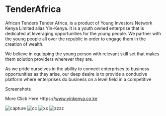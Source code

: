 # TenderAfrica
African Tenders
Tender Africa, is a product of Young Investors Network Kenya Limited alias Yin-Kenya. It is a youth owned enterprise that is dedicated at leveraging opportunities for the young people. We partner with the young people all over the republic in order to engage them in the creation of wealth.

We believe in equipping the young person with relevant skill set that makes them solution providers wherever they are.

As we pride ourselves in the ability to connect enterprises to business opportunities as they arise, our deep desire is to provide a conducive platform where enterprises do business on a level field in a competitive 

Screenshots

More Click Here Https://www.yinkenya.co.ke

![capture](https://user-images.githubusercontent.com/18662989/38167581-09d529ac-3540-11e8-9d59-b4f74e5430d8.PNG)
![cc](https://user-images.githubusercontent.com/18662989/38167582-0a1cfa0c-3540-11e8-987a-13d898a9fced.PNG)
![xx](https://user-images.githubusercontent.com/18662989/38167583-0a5d9b20-3540-11e8-9f0f-80bb96362cc4.PNG)
![zzzz](https://user-images.githubusercontent.com/18662989/38167584-0aa05ce4-3540-11e8-872f-8998cb4704fe.PNG)
